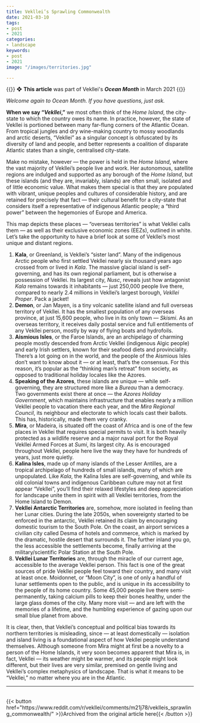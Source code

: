 ```yaml
---
title: Vekllei’s Sprawling Commonwealth
date: 2021-03-10
tags:
- post
- 2021
categories:
- landscape
keywords:
- post
- 2021
image: "/images/territories.jpg"

---
```

{{<hint red>}}
❖ **This article** was part of Vekllei's ***Ocean Month*** in March 2021
{{</hint>}}

*Welcome again to Ocean Month. If you have questions, just ask.*

**When we say “*****Vekllei*****,”** we most often think of the *Home Island*, the city-state to which the country owes its name. In practice, however, the state of Vekllei is portioned between many far-flung corners of the Atlantic Ocean. From tropical jungles and dry wine-making country to mossy woodlands and arctic deserts, “Vekllei” as a singular concept is obfuscated by its diversity of land and people, and better represents a coalition of disparate Atlantic states than a single, centralised city-state.

Make no mistake, however — the power is held in the *Home Island*, where the vast majority of Vekllei’s people live and work. Her autonomous, satellite regions are indulged and supported as any borough of the *Home Island*, but these islands (and they are, invariably, islands) are often small, isolated and of little economic value. What makes them special is that they are populated with vibrant, unique peoples and cultures of considerable history, and are retained for precisely that fact — their cultural benefit for a city-state that considers itself a representative of indigenous Atlantic people; a “third power” between the hegemonies of Europe and America.

This map depicts these places — “overseas territories” is what Vekllei calls them — as well as their exclusive economic zones (EEZs), outlined in white. Let’s take the opportunity to have a brief look at some of Vekllei’s most unique and distant regions.

1. **Kala**, or Greenland, is Vekllei’s “sister land”. Many of the indigenous Arctic people who first settled Vekllei nearly six thousand years ago crossed from or lived in *Kala*. The massive glacial island is self-governing, and has its own regional parliament, but is otherwise a possession of Vekllei. Its largest city, *Nusc*, reveals just how antagonist *Kala* remains towards it inhabitants — just 250,000 people live there, compared to nearly 2.4 millions in Vekllei’s largest borough, *Vekllei Proper*. Pack a jacket!
2. **Demon**, or Jan Mayen, is a tiny volcanic satellite island and full overseas territory of Vekllei. It has the smallest population of any overseas province, at just 15,600 people, who live in its only town — *Skismi*. As an overseas territory, it receives daily postal service and full entitlements of any Vekllei person, mostly by way of flying boats and hydrofoils.
3. **Aismious Isles**, or the Faroe Islands, are an archipelago of charming people mostly descended from Arctic Vekllei (indigenous Algic people) and early Irish settlers, known for their seafood diets and provinciality. There’s a lot going on in the world, and the people of the Aismious Isles don’t want to know about it — or at least, that’s the consensus. For this reason, it’s popular as the “thinking man’s retreat” from society, as opposed to traditional holiday locales like the Azores.
4. **Speaking of the Azores**, these islands are unique — while self-governing, they are structured more like a *Bureau* than a democracy. Two governments exist there at once — the *Azores Holiday Government*, which maintains infrastructure that enables nearly a million Vekllei people to vacation there each year, and the *Mira Regional Council*, its neighbour and electorate to which locals cast their ballots. This has, historically, made them very cranky.
5. **Mira**, or Madeira, is situated off the coast of Africa and is one of the few places in Vekllei that requires special permits to visit. It is both heavily protected as a wildlife reserve and a major naval port for the Royal Vekllei Armed Forces at *Sumi*, its largest city. As is encouraged throughout Vekllei, people here live the way they have for hundreds of years, just more quietly.
6. **Kalina Isles**, made up of many islands of the Lesser Antilles, are a tropical archipelago of hundreds of small islands, many of which are unpopulated. Like *Kala*, the Kalina Isles are self-governing, and while its old colonial towns and indigenous Caribbean culture may not at first appear “Vekllei”, you’ll find their relaxed lifestyles and deep appreciation for landscape unite them in spirit with all Vekllei territories, from the Home Island to Demon.
7. **Vekllei Antarctic Territories** are, somehow, more isolated in feeling than her Lunar cities. During the late 2050s, when sovereignty started to be enforced in the antarctic, Vekllei retained its claim by encouraging domestic tourism to the South Pole. On the coast, an airport services a civilian city called Desma of hotels and commerce, which is marked by the dramatic, hostile desert that surrounds it. The further inland you go, the less accessible the settlements become, finally arriving at the military/scientific Polar Station at the South Pole.
8. **Vekllei Lunar Territories** are, through the miracle of our current age, accessible to the average Vekllei person. This fact is one of the great sources of pride Vekllei people feel toward their country, and many visit at least once. Moidonnet, or “Moon City”, is one of only a handful of lunar settlements open to the public, and is unique in its accessibility to the people of its home country. Some 45,000 people live there semi-permanently, taking calcium pills to keep their bones healthy, under the large glass domes of the city. Many more visit — and are left with the memories of a lifetime, and the humbling experience of gazing upon our small blue planet from above.

It is clear, then, that Vekllei’s conceptual and political bias towards its northern territories is misleading, since — at least domestically — isolation and island living is a foundational aspect of how Vekllei people understand themselves. Although someone from Mira might at first be a novelty to a person of the Home Islands, it very soon becomes apparent that Mira is, in fact, Vekllei — its weather might be warmer, and its people might look different, but their lives are very similar, premised on gentle living and Vekllei’s complex metaphysics of landscape. That is what it means to be “Vekllei,” no matter where you are in the Atlantic.

---
<br>
{{< button href="https://www.reddit.com/r/vekllei/comments/m21j78/veklleis_sprawling_commonwealth/" >}}Archived from the original article here{{< /button >}}

